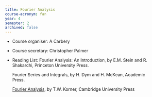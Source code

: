 ```yaml
---
title: Fourier Analysis
course-acronym: fan
year: 4
semester: 2
archived: false
---
```


- Course organiser: A Carbery
- Course secretary: Christopher Palmer
- Reading List: Fourier Analysis: An Introduction, by E.M. Stein and R. Shakarchi, Princeton University Press.

  Fourier Series and Integrals, by H. Dym and H. McKean, Academic Press.

  [Fourier Analysis](https://discovered.ed.ac.uk/permalink/f/1s15qcp/TN_cdi_askewsholts_vlebooks_9781107702240), by T.W. Korner, Cambridge University Press
